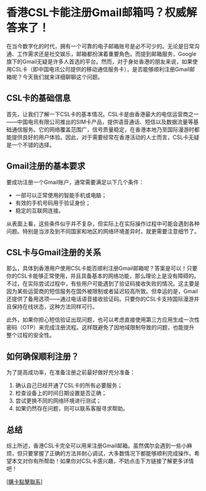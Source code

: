 # 香港CSL卡能注册Gmail邮箱吗？权威解答来了！

在当今数字化的时代，拥有一个可靠的电子邮箱账号是必不可少的。无论是日常沟通、工作需求还是社交娱乐，邮箱都扮演着重要角色。而提到邮箱服务，Google旗下的Gmail无疑是许多人首选的平台。然而，对于身处香港的朋友来说，如果使用CSL卡（即中国电讯公司提供的移动通信服务卡），是否能够顺利注册Gmail邮箱呢？今天我们就来详细聊聊这个问题。

## CSL卡的基础信息

首先，让我们了解一下CSL卡的基本情况。CSL卡是由香港最大的电信运营商之一——中国电讯有限公司推出的SIM卡产品，提供语音通话、短信以及数据流量等基础通信服务。它的网络覆盖范围广，信号质量稳定，在香港本地乃至国际漫游时都能提供良好的用户体验。因此，对于需要经常在香港活动的人士而言，CSL卡无疑是一个不错的选择。

## Gmail注册的基本要求

要成功注册一个Gmail账户，通常需要满足以下几个条件：
- 一部可以正常使用的智能手机或电脑；
- 有效的手机号码用于验证身份；
- 稳定的互联网连接。

从表面上看，这些条件似乎并不复杂，但实际上在实际操作过程中可能会遇到各种问题。特别是当涉及到不同国家和地区的网络环境差异时，就更需要注意细节了。

## CSL卡与Gmail注册的关系

那么，具体到香港用户使用CSL卡能否顺利注册Gmail邮箱呢？答案是可以！只要你的CSL卡能够正常使用，并且具备基本的网络功能，那么理论上是没有障碍的。不过，在实际尝试过程中，有些用户可能遇到了验证码接收失败的情况。这主要是因为某些运营商的短信服务在国外被限制或者延迟较高所致。但幸运的是，Gmail还提供了备用选项——通过电话语音接收验证码。只要你的CSL卡支持国际漫游并且保持在线状态，这种方法同样可行。

此外，如果你担心短信验证出现问题，也可以考虑直接使用第三方应用生成一次性密码（OTP）来完成注册流程。这样既避免了因地域限制导致的问题，也能提升整个过程的安全性。

## 如何确保顺利注册？

为了提高成功率，在准备注册之前最好做好充分准备：
1. 确认自己已经开通了CSL卡的所有必要服务；
2. 检查设备上的时间日期设置是否正确；
3. 尝试更换不同的网络环境进行测试；
4. 如果仍然存在问题，则可以联系客服寻求帮助。

## 总结

综上所述，香港CSL卡完全可以用来注册Gmail邮箱。虽然偶尔会遇到一些小麻烦，但只要掌握了正确的方法并耐心调试，大多数情况下都能够顺利完成操作。希望本文对你有所帮助！如果你对CSL卡感兴趣，不妨点击下方链接了解更多详情吧！

[[購卡點擊聯系](https://t.me/s/esim1088)]